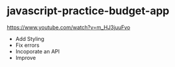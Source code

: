 # javascript-practice-budget-app

https://www.youtube.com/watch?v=m_HJ3juuFvo
- Add Styling
- Fix errors
- Incoporate an API
- Improve
